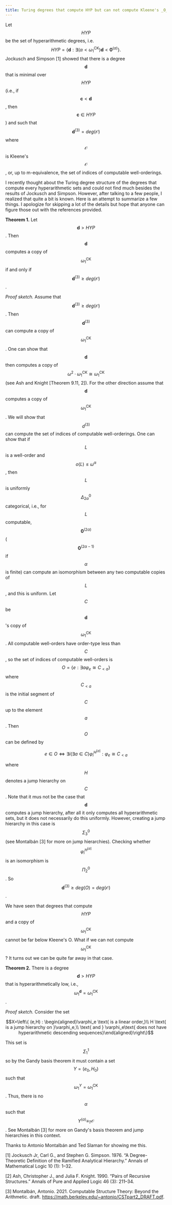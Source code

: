 ```yaml
---
title: Turing degrees that compute HYP but can not compute Kleene's _O_.
---
```

Let $$HYP$$ be the set of hyperarithmetic degrees, i.e. $$HYP=\{ \mathbf d:\exists (\alpha<\omega_1^{\mathrm{CK}}) \mathbf d< \mathbf 0^{(\alpha)}\}.$$
Jockusch and Simpson [1] showed that there is a degree $$\mathbf d$$ that is minimal over $$HYP$$ (i.e., if $$\mathbf c<\mathbf d$$, then $$\mathbf c\in HYP$$) and such that $$\mathbf d^{(3)}=deg(\mathcal O)$$ where $$\mathcal O$$ is Kleene's $$\mathcal O$$, or, up to m-equivalence, the set of indices of computable well-orderings.

I recently thought about the Turing degree structure of the degrees that compute every hyperarithmetic sets and could not find much besides the results of Jockusch and Simpson. However, after talking to a few people, I realized that quite a bit is known. Here is an attempt to summarize a few things. I apologize for skipping a lot of the details but hope that anyone can figure those out with the references provided.

__Theorem 1.__ Let $$\mathbf d> HYP$$. Then $$\mathbf d$$ computes a copy of $$\omega_1^{\mathrm{CK}}$$ if and only if $$\mathbf d^{(3)}\geq deg(\mathcal O)$$.

_Proof sketch._ Assume that $$\mathbf d^{(3)}\geq deg(\mathcal O)$$. Then $$\mathbf d^{(3)}$$ can compute a copy of $$\omega_1^{\mathrm{CK}}$$. One can show that $$\mathbf d$$ then computes a copy of $$\omega^2\cdot \omega_1^{\mathrm{CK}}\cong \omega_1^{\mathrm{CK}}$$ (see Ash and Knight [Theorem 9.11, 2]). For the other direction assume that $$\mathbf d$$ computes a copy of $$\omega_1^{\mathrm{CK}}$$. We will show that $$d^{(3)}$$ can compute the set of indices of computable well-orderings. One can show that if $$L$$ is a well-order and $$o(L)\leq \omega^{\alpha}$$, then $$L$$ is uniformly $$\Delta^0_{2\alpha}$$ categorical, i.e., for $$L$$ computable, $$\mathbf 0^{(2\alpha)}$$ ($$\mathbf 0^{(2\alpha-1)}$$ if $$\alpha$$ is finite) can compute an isomorphism between any two computable copies of $$L$$, and this is uniform. Let $$C$$ be $$\mathbf d$$'s copy of $$\omega_1^{\mathrm{CK}}$$. All computable well-orders have order-type less than $$C$$, so the set of indices of computable well-orders is $$O=\{e:\exists a \varphi_e \cong C_{<a}\}$$ where $$C_{<a}$$ is the initial segment of $$C$$ up to the element $$a$$. Then $$O$$ can be defined by

$$e\in O\Leftrightarrow \exists i(\exists a\in C) \varphi_i^{H^{[a]}}: \varphi_e \cong C_{< a}$$

where $$H$$ denotes a jump hierarchy on $$C$$. Note that it mus not be the case that $$\mathbf d$$ computes a jump hierarchy, after all it only computes all hyperarithmetic sets, but it does not necessarily do this uniformly. However, creating a jump hierarchy in this case is $$\Sigma^0_3$$ (see Montalbán [3] for more on jump hierarchies). Checking whether $$\varphi^{H^{[a]}}_i$$ is an isomorphism is $$\Pi^0_2$$. So $$\mathbf d^{(3)}\geq deg(O)=deg(\mathcal O)$$.


We have seen that degrees that compute $$HYP$$ and a copy of $$\omega_1^{\mathrm{CK}}$$ cannot be far below Kleene's O. What if we can not compute $$\omega_1^{\mathrm{CK}}$$? It turns out we can be quite far away in that case.

__Theorem 2.__ There is a degree $$\mathbf d>HYP$$ that is hyperarithmetically low, i.e., $$\omega_1^{\mathbf d}=\omega_1^{\mathrm{CK}}$$.

_Proof sketch._ Consider the set 

$$X=\left\{ (e,H) : \begin{aligned}\varphi_e \text{ is a linear order,}\\  H \text{ is a jump hierarchy on }\varphi_e,\\ \text{ and } \varphi_e\text{ does not have hyperarithmetic descending sequences}\end{aligned}\right\}$$

This set is $$\Sigma^1_1$$ so by the Gandy basis theorem it must contain a set $$Y=(e_0,H_0)$$ such that $$\omega_1^{Y}=\omega_1^{\mathrm{CK}}$$. Thus, there is no $$\alpha$$ such that $$Y^{(\alpha)}\equiv_T \mathcal O$$. See Montalbán [3] for more on Gandy's basis theorem and jump hierarchies in this context.

Thanks to Antonio Montalbán and Ted Slaman for showing me this.

[1] Jockusch Jr, Carl G., and Stephen G. Simpson. 1976. “A Degree-Theoretic Definition of the Ramified Analytical Hierarchy.” Annals of Mathematical Logic 10 (1): 1–32.

[2] Ash, Christopher J., and Julia F. Knight. 1990. “Pairs of Recursive Structures.” Annals of Pure and Applied Logic 46 (3): 211–34.

[3] Montalbán, Antonio. 2021. Computable Structure Theory: Beyond the Arithmetic. draft. https://math.berkeley.edu/~antonio/CSTpart2_DRAFT.pdf.

